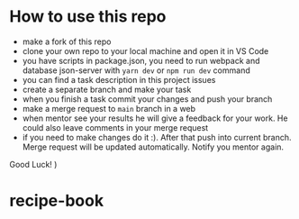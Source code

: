 # How to use this repo

- make a fork of this repo
- clone your own repo to your local machine and open it in VS Code
- you have scripts in package.json, you need to run webpack and database json-server with `yarn dev` or `npm run dev` command
- you can find a task description in this project issues
- create a separate branch and make your task
- when you finish a task commit your changes and push your branch
- make a merge request to `main` branch in a web
- when mentor see your results he will give a feedback for your work. He could also leave comments in your merge request
- if you need to make changes do it :). After that push into current branch. Merge request will be updated automatically. Notify you mentor again.

Good Luck! )
# recipe-book
